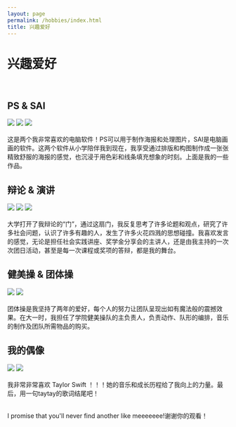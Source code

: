 ```yaml
---
layout: page
permalink: /hobbies/index.html
title: 兴趣爱好
---
```


# 兴趣爱好
<br>

## PS & SAI

<div class="third">
<img src="/images/ps2.jpg">
<img src="/images/ps1.jpg">
<img src="/images/ps3.jpg">
</div>
<br>这是两个我非常喜欢的电脑软件！PS可以用于制作海报和处理图片，SAI是电脑画画的软件。这两个软件从小学陪伴我到现在，我享受通过排版和构图制作成一张张精致舒服的海报的感觉，也沉浸于用色彩和线条填充想象的时刻。上面是我的一些作品。<br>



## 辩论 & 演讲

<div class="third">
<img src="/images/yanjiang1.jpg">
<img src="/images/yanjiang2.jpg">
<img src="/images/yanjiang3.jpg">
</div>
<br>大学打开了我辩论的“门”，通过这扇门，我反复思考了许多论题和观点，研究了许多社会问题，认识了许多有趣的人，发生了许多火花四溅的思想碰撞。我喜欢发言的感觉，无论是担任社会实践讲座、奖学金分享会的主讲人，还是由我主持的一次次团日活动，甚至是每一次课程或奖项的答辩，都是我的舞台。<br>

## 健美操 & 团体操

<div class="third">
<img src="/images/jianmeicao1.jpg">
<img src="/images/jianmeicao2.jpg">
</div>
<br>团体操是我坚持了两年的爱好，每个人的努力让团队呈现出如有魔法般的震撼效果。在大一时，我担任了学院健美操队的主负责人，负责动作、队形的编排，音乐的制作及团队所需物品的购买。

## 我的偶像
<div>
<img src="/images/taytay1.jpg">
<img src="/images/taytay2.jpg">
</div>
<br>
我非常非常喜欢 Taylor Swift ！！！她的音乐和成长历程给了我向上的力量。最后，用一句taytay的歌词结尾吧！

<br>I promise that you'll never find another like meeeeeee!谢谢你的观看！

